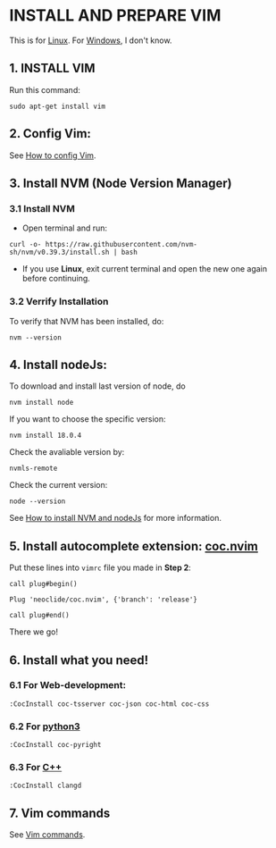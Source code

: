 # INSTALL AND PREPARE VIM
This is for [Linux](https://ubuntu.com/). For [Windows](https://www.microsoft.com/en-us/windows), I don't know.
## 1. INSTALL VIM
Run this command:
```
sudo apt-get install vim
```
## 2. Config Vim:
See [How to config Vim](https://www.freecodecamp.org/news/vimrc-configuration-guide-customize-your-vim-editor/).
## 3. Install NVM (Node Version Manager)
### 3.1 Install NVM
* Open terminal and run:
 ```
 curl -o- https://raw.githubusercontent.com/nvm-sh/nvm/v0.39.3/install.sh | bash
 ```
* If you use **Linux**, exit current terminal and open the new one again before continuing.
### 3.2 Verrify Installation
To verify that NVM has been installed, do:
```
nvm --version
```
## 4. Install nodeJs:
To download and install last version of node, do
```
nvm install node
```
If you want to choose the specific version:
```
nvm install 18.0.4
```
Check the avaliable version by:
```
nvmls-remote
```
Check the current version:
```
node --version
```
See [How to install NVM and nodeJs](https://github.com/nvm-sh/nvm) for more information.
## 5. Install autocomplete extension: [coc.nvim](https://github.com/neoclide/coc.nvim)
Put these lines into ```vimrc``` file you made in **Step 2**:
```
call plug#begin()

Plug 'neoclide/coc.nvim', {'branch': 'release'}

call plug#end()
```
There we go!
## 6. Install what you need!
### 6.1 For Web-development:
```
:CocInstall coc-tsserver coc-json coc-html coc-css
```
### 6.2 For [python3](https://www.python.org/)
```
:CocInstall coc-pyright
```
### 6.3 For [C++](https://en.cppreference.com/w/)
```
:CocInstall clangd
```
## 7. Vim commands
See [Vim commands](https://phoenixnap.com/kb/vim-commands-cheat-sheet).
